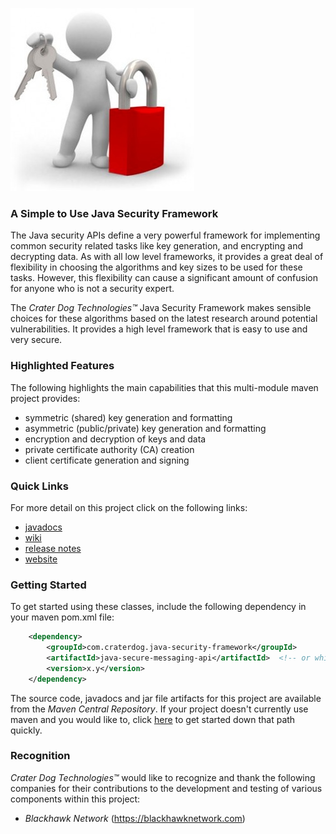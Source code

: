 ![Java Security Framework](https://github.com/craterdog/java-security-framework/blob/master/docs/images/Security.jpg)

### A Simple to Use Java Security Framework
The Java security APIs define a very powerful framework for implementing common security related tasks
like key generation, and encrypting and decrypting data. As with all low level frameworks, it provides
a great deal of flexibility in choosing the algorithms and key sizes to be used for these tasks. However,
this flexibility can cause a significant amount of confusion for anyone who is not a security expert.

The _Crater Dog Technologies™_ Java Security Framework makes sensible choices for these algorithms based
on the latest research around potential vulnerabilities. It provides a high level framework that is easy
to use and very secure.

### Highlighted Features
The following highlights the main capabilities that this multi-module maven project provides:

 * symmetric (shared) key generation and formatting
 * asymmetric (public/private) key generation and formatting
 * encryption and decryption of keys and data
 * private certificate authority (CA) creation
 * client certificate generation and signing

### Quick Links
For more detail on this project click on the following links:

 * [javadocs](https://craterdog.github.io/java-security-framework/latest/index.html)
 * [wiki](https://github.com/craterdog/java-security-framework/wiki)
 * [release notes](https://github.com/craterdog/java-security-framework/wiki/releases)
 * [website](https://craterdog.com)

### Getting Started
To get started using these classes, include the following dependency in your maven pom.xml file:

```xml
    <dependency>
        <groupId>com.craterdog.java-security-framework</groupId>
        <artifactId>java-secure-messaging-api</artifactId>  <!-- or whichever submodule you need -->
        <version>x.y</version>
    </dependency>
```

The source code, javadocs and jar file artifacts for this project are available from the
*Maven Central Repository*. If your project doesn't currently use maven and you would like to,
click [here](https://github.com/craterdog/maven-parent-poms) to get started down that path quickly.

### Recognition
_Crater Dog Technologies™_ would like to recognize and thank the following
companies for their contributions to the development and testing of various
components within this project:

 * _Blackhawk Network_ (https://blackhawknetwork.com)

